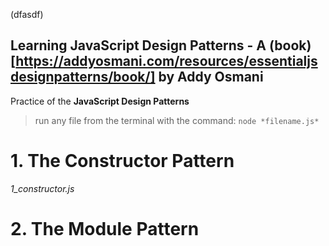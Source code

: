 (dfasdf)

## Learning JavaScript Design Patterns - A (book)[https://addyosmani.com/resources/essentialjsdesignpatterns/book/] by Addy Osmani 

Practice of the **JavaScript Design Patterns**
> run any file from the terminal with the command: `node *filename.js*`

# 1. The Constructor Pattern
*1_constructor.js* 

# 2. The Module Pattern
